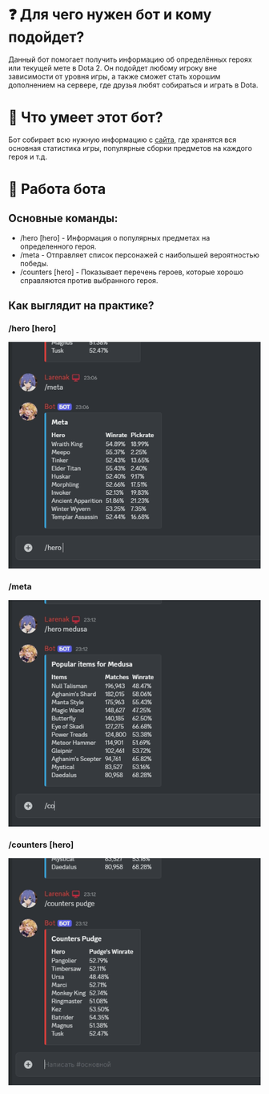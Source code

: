 # ❓ Для чего нужен бот и кому подойдет?
Данный бот помогает получить информацию об определённых героях или текущей мете в Dota 2. Он подойдет любому игроку вне зависимости от уровня игры, а также сможет стать хорошим дополнением на сервере, где друзья любят собираться и играть в Dota.
# 📕 Что умеет этот бот?
Бот собирает всю нужную информацию с [сайта](https://ru.dotabuff.com/), где хранятся вся основная статистика игры, популярные сборки предметов на каждого героя и т.д.
# 🔎 Работа бота
## Основные команды:
+ /hero [hero] - Информация о популярных предметах на определенного героя.
+ /meta - Отправляет список персонажей с наибольшей вероятностью победы.
+ /counters [hero] - Показывает перечень героев, которые хорошо справляются против выбранного героя.

## Как выглядит на практике?
### /hero [hero]

![](https://github.com/Larenak/media/blob/main/unknown_2025.04.12-23.12_1%20.gif)

### /meta

![](https://github.com/Larenak/media/blob/main/unknown_2025.04.12-23.12_2.gif)

### /counters [hero]

![](https://github.com/Larenak/media/blob/main/unknown_2025.04.12-23.12_3.gif)

